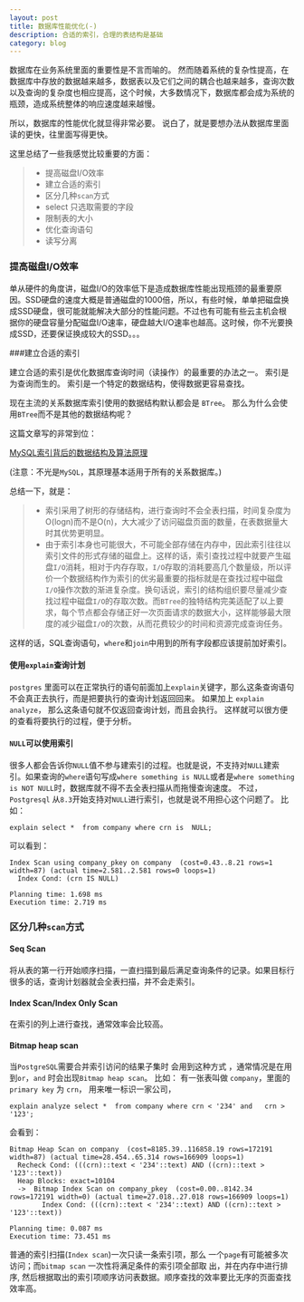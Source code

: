 ```yaml
---
layout: post
title: 数据库性能优化(-)
description: 合适的索引，合理的表结构是基础
category: blog
---
```


数据库在业务系统里面的重要性是不言而喻的。
然而随着系统的复杂性提高，在数据库中存放的数据越来越多，数据表以及它们之间的耦合也越来越多，查询次数以及查询的复杂度也相应提高，这个时候，大多数情况下，数据库都会成为系统的瓶颈，造成系统整体的响应速度越来越慢。

所以，数据库的性能优化就显得非常必要。
说白了，就是要想办法从数据库里面读的更快，往里面写得更快。

这里总结了一些我感觉比较重要的方面：

>* 提高磁盘I/O效率
>* 建立合适的索引
>* 区分几种`scan`方式
>* select 只选取需要的字段
>* 限制表的大小
>* 优化查询语句
>* 读写分离

### 提高磁盘I/O效率

单从硬件的角度讲，磁盘I/O的效率低下是造成数据库性能出现瓶颈的最重要原因。SSD硬盘的速度大概是普通磁盘的1000倍，所以，有些时候，单单把磁盘换成SSD硬盘，很可能就能解决大部分的性能问题。不过也有可能有些云主机会根据你的硬盘容量分配磁盘I/O速率，硬盘越大I/O速率也越高。这时候，你不光要换成SSD，还要保证换成较大的SSD。。。

###建立合适的索引

建立合适的索引是优化数据库查询时间（读操作）的最重要的办法之一。
索引是为查询而生的。
索引是一个特定的数据结构，使得数据更容易查找。

现在主流的关系数据库索引使用的数据结构默认都会是 `BTree`。
那么为什么会使用`BTree`而不是其他的数据结构呢？

这篇文章写的非常到位：

[MySQL索引背后的数据结构及算法原理](http://blog.codinglabs.org/articles/theory-of-mysql-index.html)

(注意：不光是`MySQL`，其原理基本适用于所有的关系数据库。)

总结一下，就是：

>* 索引采用了树形的存储结构，进行查询时不会全表扫描，时间复杂度为O(logn)而不是O(n)，大大减少了访问磁盘页面的数量，在表数据量大时其优势更明显。
>* 由于索引本身也可能很大，不可能全部存储在内存中，因此索引往往以索引文件的形式存储的磁盘上。这样的话，索引查找过程中就要产生磁盘`I/O`消耗，相对于内存存取，`I/O`存取的消耗要高几个数量级，所以评价一个数据结构作为索引的优劣最重要的指标就是在查找过程中磁盘`I/O`操作次数的渐进复杂度。换句话说，索引的结构组织要尽量减少查找过程中磁盘`I/O`的存取次数。而`BTree`的独特结构完美适配了以上要求，每个节点都会存储正好一次页面请求的数据大小，这样能够最大限度的减少磁盘`I/O`的次数，从而花费较少的时间和资源完成查询任务。

这样的话，SQL查询语句，`where`和`join`中用到的所有字段都应该提前加好索引。

#### 使用`explain`查询计划

`postgres` 里面可以在正常执行的语句前面加上`explain`关键字，那么这条查询语句不会真正去执行，而是把要执行的查询计划返回回来。 如果加上 `explain analyze`， 那么这条语句就不仅返回查询计划，而且会执行。
这样就可以很方便的查看将要执行的过程，便于分析。

#### `NULL`可以使用索引

很多人都会告诉你`NULL`值不参与建索引的过程。也就是说，不支持对`NULL`建索引。如果查询的`where`语句写成`where something is NULL`或者是`where something is NOT NULL`时，数据库就不得不去全表扫描从而拖慢查询速度。
不过，`Postgresql`  从`8.3`开始支持对`NULL`进行索引，也就是说不用担心这个问题了。 比如：

```
explain select *  from company where crn is  NULL;
```

可以看到：

```
Index Scan using company_pkey on company  (cost=0.43..8.21 rows=1 width=87) (actual time=2.581..2.581 rows=0 loops=1)
  Index Cond: (crn IS NULL)

Planning time: 1.698 ms
Execution time: 2.719 ms
```

### 区分几种`scan`方式

#### Seq Scan 
将从表的第一行开始顺序扫描，一直扫描到最后满足查询条件的记录。如果目标行很多的话，查询计划器就会全表扫描，并不会走索引。

#### Index Scan/Index Only Scan

在索引的列上进行查找，通常效率会比较高。

#### Bitmap heap scan  
当`PostgreSQL`需要合并索引访问的结果子集时 会用到这种方式 ，通常情况是在用到`or`，`and` 时会出现`Bitmap heap scan`。
比如：
有一张表叫做 `company`，里面的`primary key` 为 `crn`， 用来唯一标识一家公司，

```
explain analyze select *  from company where crn < '234' and   crn > '123';
```

会看到：

```
Bitmap Heap Scan on company  (cost=8185.39..116858.19 rows=172191 width=87) (actual time=28.454..65.314 rows=166909 loops=1)
  Recheck Cond: (((crn)::text < '234'::text) AND ((crn)::text > '123'::text))
  Heap Blocks: exact=10104
  ->  Bitmap Index Scan on company_pkey  (cost=0.00..8142.34 rows=172191 width=0) (actual time=27.018..27.018 rows=166909 loops=1)
        Index Cond: (((crn)::text < '234'::text) AND ((crn)::text > '123'::text))

Planning time: 0.087 ms
Execution time: 73.451 ms
```
普通的索引扫描(`Index scan`)一次只读一条索引项，那么
一个`page`有可能被多次访问；而`bitmap scan` 一次性将满足条件的索引项全部取
出，并在内存中进行排序, 然后根据取出的索引项顺序访问表数据。顺序查找的效率要比无序的页面查找效率高。
